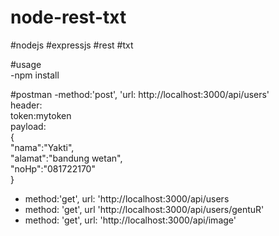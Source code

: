 # node-rest-txt <br>
#nodejs #expressjs #rest #txt <br>

#usage <br>
-npm install  <br>

#postman
-method:'post', 'url: http://localhost:3000/api/users' <br>
header:<br>
token:mytoken <br>
payload:<br>
{<br>
	"nama":"Yakti",<br>
	"alamat":"bandung wetan",<br>
	"noHp":"081722170"<br>
}<br>
- method:'get', url: 'http://localhost:3000/api/users <br>
- method: 'get', url 'http://localhost:3000/api/users/gentuR' <br>
- method: 'get', url: 'http://localhost:3000/api/image' <br>
